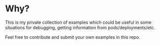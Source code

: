 
# Why?

This is my private collection of examples which could be useful in some situations
for debugging, getting information from pods/deployments/etc.

Feel free to contribute and submit your own examples in this repo.
